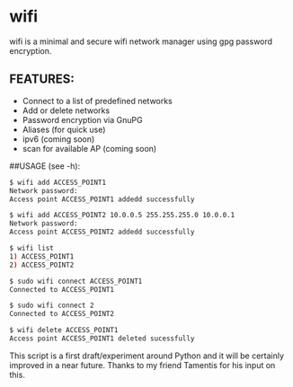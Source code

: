 wifi
====
wifi is a minimal and secure wifi network manager using gpg password encryption.

## FEATURES:
* Connect to a list of predefined networks
* Add or delete networks
* Password encryption via GnuPG
* Aliases (for quick use)
* ipv6 (coming soon)
* scan for available AP (coming soon)

##USAGE (see -h):
```sh
$ wifi add ACCESS_POINT1
Network password:
Access point ACCESS_POINT1 addedd successfully

$ wifi add ACCESS_POINT2 10.0.0.5 255.255.255.0 10.0.0.1
Network password:
Access point ACCESS_POINT2 addedd successfully

$ wifi list
1) ACCESS_POINT1
2) ACCESS_POINT2

$ sudo wifi connect ACCESS_POINT1
Connected to ACCESS_POINT1

$ sudo wifi connect 2
Connected to ACCESS_POINT2

$ wifi delete ACCESS_POINT1
Access point ACCESS_POINT1 deleted sucessfully
```

This script is a first draft/experiment around Python and it will be
certainly improved in a near future. Thanks to my friend Tamentis for
his input on this.
